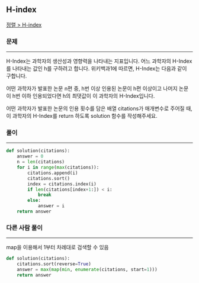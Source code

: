 ## H-index

[정렬 > H-index](https://school.programmers.co.kr/learn/courses/30/lessons/42747#)

### 문제
---
H-Index는 과학자의 생산성과 영향력을 나타내는 지표입니다. 어느 과학자의 H-Index를 나타내는 값인 h를 구하려고 합니다. 위키백과1에 따르면, H-Index는 다음과 같이 구합니다.

어떤 과학자가 발표한 논문 n편 중, h번 이상 인용된 논문이 h편 이상이고 나머지 논문이 h번 이하 인용되었다면 h의 최댓값이 이 과학자의 H-Index입니다.

어떤 과학자가 발표한 논문의 인용 횟수를 담은 배열 citations가 매개변수로 주어질 때, 이 과학자의 H-Index를 return 하도록 solution 함수를 작성해주세요.

### 풀이
---
```python
def solution(citations):
    answer = 0
    n = len(citations)
    for i in range(max(citations)):
        citations.append(i)
        citations.sort()
        index = citations.index(i)
        if len(citations[index+1:]) < i:
            break
        else:
            answer = i
    return answer
```

### 다른 사람 풀이
---
map을 이용해서 1부터 차례대로 검색할 수 있음
```python
def solution(citations):
    citations.sort(reverse=True)
    answer = max(map(min, enumerate(citations, start=1)))
    return answer
```